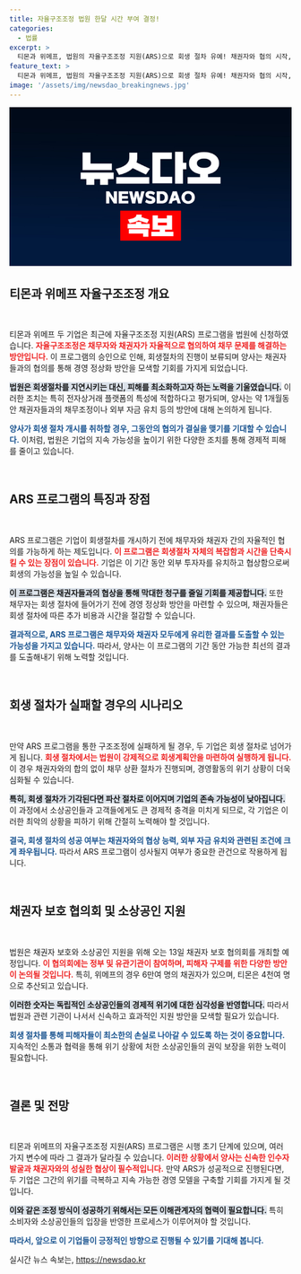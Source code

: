 ```yaml
---
title: 자율구조조정 법원 한달 시간 부여 결정!
categories:
  - 법률
excerpt: >
  티몬과 위메프, 법원의 자율구조조정 지원(ARS)으로 회생 절차 유예! 채권자와 협의 시작, 인수자 확보가 관건! 소상공인 보호를 위한 정부 협의회도 예정되어 관심 집중. 과연 이 둘은 위기를 극복할 수 있을까?
feature_text: >
  티몬과 위메프, 법원의 자율구조조정 지원(ARS)으로 회생 절차 유예! 채권자와 협의 시작, 인수자 확보가 관건! 소상공인 보호를 위한 정부 협의회도 예정되어 관심 집중. 과연 이 둘은 위기를 극복할 수 있을까?
image: '/assets/img/newsdao_breakingnews.jpg'
---
```


<p><img src="/assets/img/newsdao_breakingnews.jpg" alt="flaretime 속보" /></p>

<h2 data-ke-size="size26">티몬과 위메프 자율구조조정 개요</h2>

<p data-ke-size="size16">&nbsp;</p>

<p>티몬과 위메프 두 기업은 최근에 자율구조조정 지원(ARS) 프로그램을 법원에 신청하였습니다. <b><span style="color: #ee2323;">자율구조조정은 채무자와 채권자가 자율적으로 협의하여 채무 문제를 해결하는 방안입니다.</span></b> 이 프로그램의 승인으로 인해, 회생절차의 진행이 보류되며 양사는 채권자들과의 협의를 통해 경영 정상화 방안을 모색할 기회를 가지게 되었습니다. </p>

<p><b><span style="background-color: #21538527;">법원은 회생절차를 지연시키는 대신, 피해를 최소화하고자 하는 노력을 기울였습니다.</span></b> 이러한 조치는 특히 전자상거래 플랫폼의 특성에 적합하다고 평가되며, 양사는 약 1개월동안 채권자들과의 채무조정이나 외부 자금 유치 등의 방안에 대해 논의하게 됩니다.</p>

<p><b><span style="color: #1a5490;">양사가 회생 절차 개시를 취하할 경우, 그동안의 협의가 결실을 맺기를 기대할 수 있습니다.</span></b> 이처럼, 법원은 기업의 지속 가능성을 높이기 위한 다양한 조치를 통해 경제적 피해를 줄이고 있습니다.</p>

<p data-ke-size="size16">&nbsp;</p>

<h2 data-ke-size="size26">ARS 프로그램의 특징과 장점</h2>

<p data-ke-size="size16">&nbsp;</p>

<p>ARS 프로그램은 기업이 회생절차를 개시하기 전에 채무자와 채권자 간의 자율적인 협의를 가능하게 하는 제도입니다. <b><span style="color: #ee2323;">이 프로그램은 회생절차 자체의 복잡함과 시간을 단축시킬 수 있는 장점이 있습니다.</span></b> 기업은 이 기간 동안 외부 투자자를 유치하고 협상함으로써 회생의 가능성을 높일 수 있습니다. </p>

<p><b><span style="background-color: #21538527;">이 프로그램은 채권자들과의 협상을 통해 막대한 청구를 줄일 기회를 제공합니다.</span></b> 또한 채무자는 회생 절차에 들어가기 전에 경영 정상화 방안을 마련할 수 있으며, 채권자들은 회생 절차에 따른 추가 비용과 시간을 절감할 수 있습니다.</p>

<p><b><span style="color: #1a5490;">결과적으로, ARS 프로그램은 채무자와 채권자 모두에게 유리한 결과를 도출할 수 있는 가능성을 가지고 있습니다.</span></b> 따라서, 양사는 이 프로그램의 기간 동안 가능한 최선의 결과를 도출해내기 위해 노력할 것입니다.</p>

<p data-ke-size="size16">&nbsp;</p>

<h2 data-ke-size="size26">회생 절차가 실패할 경우의 시나리오</h2>

<p data-ke-size="size16">&nbsp;</p>

<p>만약 ARS 프로그램을 통한 구조조정에 실패하게 될 경우, 두 기업은 회생 절차로 넘어가게 됩니다. <b><span style="color: #ee2323;">회생 절차에서는 법원이 강제적으로 회생계획안을 마련하여 실행하게 됩니다.</span></b> 이 경우 채권자와의 합의 없이 채무 상환 절차가 진행되며, 경영활동의 위기 상황이 더욱 심화될 수 있습니다.</p>

<p><b><span style="background-color: #21538527;">특히, 회생 절차가 기각된다면 파산 절차로 이어지며 기업의 존속 가능성이 낮아집니다.</span></b> 이 과정에서 소상공인들과 고객들에게도 큰 경제적 충격을 미치게 되므로, 각 기업은 이러한 최악의 상황을 피하기 위해 간절히 노력해야 할 것입니다.</p>

<p><b><span style="color: #1a5490;">결국, 회생 절차의 성공 여부는 채권자와의 협상 능력, 외부 자금 유치와 관련된 조건에 크게 좌우됩니다.</span></b> 따라서 ARS 프로그램이 성사될지 여부가 중요한 관건으로 작용하게 됩니다.</p>

<p data-ke-size="size16">&nbsp;</p>

<h2 data-ke-size="size26">채권자 보호 협의회 및 소상공인 지원</h2>

<p data-ke-size="size16">&nbsp;</p>

<p>법원은 채권자 보호와 소상공인 지원을 위해 오는 13일 채권자 보호 협의회를 개최할 예정입니다. <b><span style="color: #ee2323;">이 협의회에는 정부 및 유관기관이 참여하며, 피해자 구제를 위한 다양한 방안이 논의될 것입니다.</span></b> 특히, 위메프의 경우 6만여 명의 채권자가 있으며, 티몬은 4천여 명으로 추산되고 있습니다.</p>

<p><b><span style="background-color: #21538527;">이러한 숫자는 독립적인 소상공인들의 경제적 위기에 대한 심각성을 반영합니다.</span></b> 따라서 법원과 관련 기관이 나서서 신속하고 효과적인 지원 방안을 모색할 필요가 있습니다. </p>

<p><b><span style="color: #1a5490;">회생 절차를 통해 피해자들이 최소한의 손실로 나아갈 수 있도록 하는 것이 중요합니다.</span></b> 지속적인 소통과 협력을 통해 위기 상황에 처한 소상공인들의 권익 보장을 위한 노력이 필요합니다.</p>

<p data-ke-size="size16">&nbsp;</p>

<h2 data-ke-size="size26">결론 및 전망</h2>

<p data-ke-size="size16">&nbsp;</p>

<p>티몬과 위메프의 자율구조조정 지원(ARS) 프로그램은 시행 초기 단계에 있으며, 여러 가지 변수에 따라 그 결과가 달라질 수 있습니다. <b><span style="color: #ee2323;">이러한 상황에서 양사는 신속한 인수자 발굴과 채권자와의 성실한 협상이 필수적입니다.</span></b> 만약 ARS가 성공적으로 진행된다면, 두 기업은 그간의 위기를 극복하고 지속 가능한 경영 모델을 구축할 기회를 가지게 될 것입니다.</p>

<p><b><span style="background-color: #21538527;">이와 같은 조정 방식이 성공하기 위해서는 모든 이해관계자의 협력이 필요합니다.</span></b> 특히 소비자와 소상공인들의 입장을 반영한 프로세스가 이루어져야 할 것입니다. </p>

<p><b><span style="color: #1a5490;">따라서, 앞으로 이 기업들이 긍정적인 방향으로 진행될 수 있기를 기대해 봅니다.</span></b></p>
실시간 뉴스 속보는, <a href="https://newsdao.kr" rel="dofollow">https://newsdao.kr</a>


